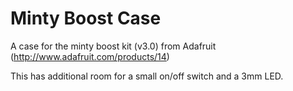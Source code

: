 Minty Boost Case
================

A case for the minty boost kit (v3.0) from Adafruit
(http://www.adafruit.com/products/14)

This has additional room for a small on/off switch
and a 3mm LED.
